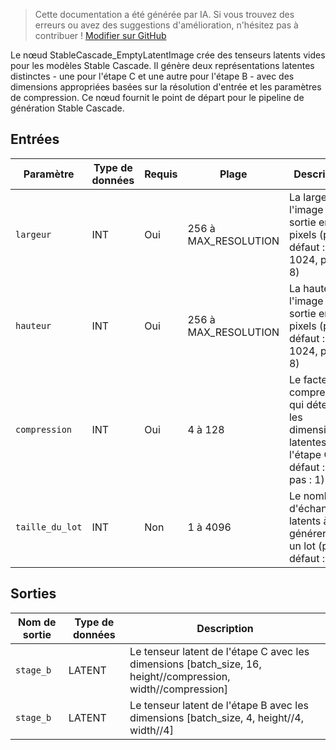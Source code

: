 > Cette documentation a été générée par IA. Si vous trouvez des erreurs ou avez des suggestions d'amélioration, n'hésitez pas à contribuer ! [Modifier sur GitHub](https://github.com/Comfy-Org/embedded-docs/blob/main/comfyui_embedded_docs/docs/StableCascade_EmptyLatentImage/fr.md)

Le nœud StableCascade_EmptyLatentImage crée des tenseurs latents vides pour les modèles Stable Cascade. Il génère deux représentations latentes distinctes - une pour l'étape C et une autre pour l'étape B - avec des dimensions appropriées basées sur la résolution d'entrée et les paramètres de compression. Ce nœud fournit le point de départ pour le pipeline de génération Stable Cascade.

## Entrées

| Paramètre | Type de données | Requis | Plage | Description |
|-----------|-----------|----------|-------|-------------|
| `largeur` | INT | Oui | 256 à MAX_RESOLUTION | La largeur de l'image de sortie en pixels (par défaut : 1024, pas : 8) |
| `hauteur` | INT | Oui | 256 à MAX_RESOLUTION | La hauteur de l'image de sortie en pixels (par défaut : 1024, pas : 8) |
| `compression` | INT | Oui | 4 à 128 | Le facteur de compression qui détermine les dimensions latentes pour l'étape C (par défaut : 42, pas : 1) |
| `taille_du_lot` | INT | Non | 1 à 4096 | Le nombre d'échantillons latents à générer dans un lot (par défaut : 1) |

## Sorties

| Nom de sortie | Type de données | Description |
|-------------|-----------|-------------|
| `stage_b` | LATENT | Le tenseur latent de l'étape C avec les dimensions [batch_size, 16, height//compression, width//compression] |
| `stage_b` | LATENT | Le tenseur latent de l'étape B avec les dimensions [batch_size, 4, height//4, width//4] |
